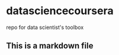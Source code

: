 datasciencecoursera
===================

repo for data scientist's toolbox
## This is a markdown file

